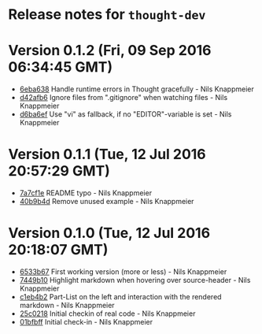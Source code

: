 # Release notes for `thought-dev`

<a name="current-release"></a>
# Version 0.1.2 (Fri, 09 Sep 2016 06:34:45 GMT)

* [6eba638](https://github.com/nknapp/thought-dev/commit/6eba638) Handle runtime errors in Thought gracefully - Nils Knappmeier
* [d42afb6](https://github.com/nknapp/thought-dev/commit/d42afb6) Ignore files from ".gitignore" when watching files - Nils Knappmeier
* [d6ba6ef](https://github.com/nknapp/thought-dev/commit/d6ba6ef) Use "vi" as fallback, if no "EDITOR"-variable is set - Nils Knappmeier

# Version 0.1.1 (Tue, 12 Jul 2016 20:57:29 GMT)

* [7a7cf1e](https://github.com/nknapp/thought-dev/commit/7a7cf1e) README typo - Nils Knappmeier
* [40b9b4d](https://github.com/nknapp/thought-dev/commit/40b9b4d) Remove unused example - Nils Knappmeier

# Version 0.1.0 (Tue, 12 Jul 2016 20:18:07 GMT)

* [6533b67](https://github.com/nknapp/thought-dev/commit/6533b67) First working version (more or less) - Nils Knappmeier
* [7449b10](https://github.com/nknapp/thought-dev/commit/7449b10) Highlight markdown when hovering over source-header - Nils Knappmeier
* [c1eb4b2](https://github.com/nknapp/thought-dev/commit/c1eb4b2) Part-List on the left and interaction with the rendered markdown - Nils Knappmeier
* [25c0218](https://github.com/nknapp/thought-dev/commit/25c0218) Initial checkin of real code - Nils Knappmeier
* [01bfbff](https://github.com/nknapp/thought-dev/commit/01bfbff) Initial check-in - Nils Knappmeier
